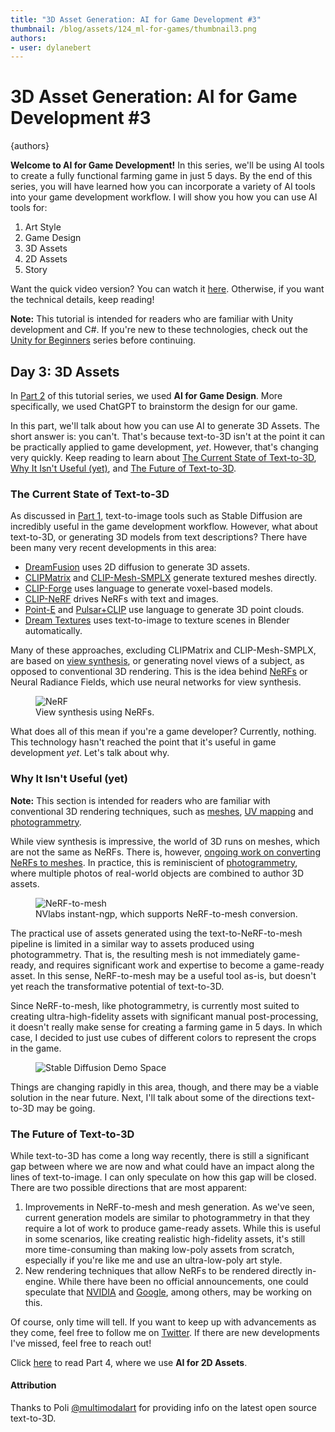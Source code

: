 ```yaml
---
title: "3D Asset Generation: AI for Game Development #3"
thumbnail: /blog/assets/124_ml-for-games/thumbnail3.png
authors:
- user: dylanebert
---
```


<h1>3D Asset Generation: AI for Game Development #3</h1>

{authors}
 
</head>

<body>

**Welcome to AI for Game Development!** In this series, we'll be using AI tools to create a fully functional farming game in just 5 days. By the end of this series, you will have learned how you can incorporate a variety of AI tools into your game development workflow. I will show you how you can use AI tools for:

1. Art Style
2. Game Design
3. 3D Assets
4. 2D Assets
5. Story

Want the quick video version? You can watch it [here](https://www.tiktok.com/@individualkex/video/7190364745495678254). Otherwise, if you want the technical details, keep reading!

**Note:** This tutorial is intended for readers who are familiar with Unity development and C#. If you're new to these technologies, check out the [Unity for Beginners](https://www.tiktok.com/@individualkex/video/7086863567412038954) series before continuing.

## Day 3: 3D Assets

In [Part 2](https://huggingface.co/blog/ml-for-games-2) of this tutorial series, we used **AI for Game Design**. More specifically, we used ChatGPT to brainstorm the design for our game.

In this part, we'll talk about how you can use AI to generate 3D Assets. The short answer is: you can't. That's because text-to-3D isn't at the point it can be practically applied to game development, *yet*. However, that's changing very quickly. Keep reading to learn about [The Current State of Text-to-3D](#the-current-state-of-text-to-3d), [Why It Isn't Useful (yet)](#why-it-isnt-useful-yet), and [The Future of Text-to-3D](#the-future-of-text-to-3d).

### The Current State of Text-to-3D

As discussed in [Part 1](https://huggingface.co/blog/ml-for-games-1), text-to-image tools such as Stable Diffusion are incredibly useful in the game development workflow. However, what about text-to-3D, or generating 3D models from text descriptions? There have been many very recent developments in this area:

- [DreamFusion](https://dreamfusion3d.github.io/) uses 2D diffusion to generate 3D assets.
- [CLIPMatrix](https://arxiv.org/abs/2109.12922) and [CLIP-Mesh-SMPLX](https://github.com/NasirKhalid24/CLIP-Mesh-SMPLX) generate textured meshes directly.
- [CLIP-Forge](https://github.com/autodeskailab/clip-forge) uses language to generate voxel-based models.
- [CLIP-NeRF](https://github.com/cassiePython/CLIPNeRF) drives NeRFs with text and images.
- [Point-E](https://huggingface.co/spaces/openai/point-e) and [Pulsar+CLIP](https://colab.research.google.com/drive/1IvV3HGoNjRoyAKIX-aqSWa-t70PW3nPs) use language to generate 3D point clouds.
- [Dream Textures](https://github.com/carson-katri/dream-textures/releases/tag/0.0.9) uses text-to-image to texture scenes in Blender automatically.

Many of these approaches, excluding CLIPMatrix and CLIP-Mesh-SMPLX, are based on [view synthesis](https://en.wikipedia.org/wiki/View_synthesis), or generating novel views of a subject, as opposed to conventional 3D rendering. This is the idea behind [NeRFs](https://developer.nvidia.com/blog/getting-started-with-nvidia-instant-nerfs/) or Neural Radiance Fields, which use neural networks for view synthesis.

<figure class="image text-center">
  <img src="https://developer-blogs.nvidia.com/wp-content/uploads/2022/05/Excavator_NeRF.gif" alt="NeRF">
  <figcaption>View synthesis using NeRFs.</figcaption>
</figure>

What does all of this mean if you're a game developer? Currently, nothing. This technology hasn't reached the point that it's useful in game development *yet*. Let's talk about why.

### Why It Isn't Useful (yet)

**Note:** This section is intended for readers who are familiar with conventional 3D rendering techniques, such as [meshes](https://en.wikipedia.org/wiki/Polygon_mesh), [UV mapping](https://en.wikipedia.org/wiki/UV_mapping) and [photogrammetry](https://en.wikipedia.org/wiki/Photogrammetry).

While view synthesis is impressive, the world of 3D runs on meshes, which are not the same as NeRFs. There is, however, [ongoing work on converting NeRFs to meshes](https://github.com/NVlabs/instant-ngp). In practice, this is reminiscient of [photogrammetry](https://en.wikipedia.org/wiki/Photogrammetry), where multiple photos of real-world objects are combined to author 3D assets.

<figure class="image text-center">
  <img src="https://github.com/NVlabs/instant-ngp/raw/master/docs/assets_readme/testbed.png" alt="NeRF-to-mesh">
  <figcaption>NVlabs instant-ngp, which supports NeRF-to-mesh conversion.</figcaption>
</figure>

The practical use of assets generated using the text-to-NeRF-to-mesh pipeline is limited in a similar way to assets produced using photogrammetry. That is, the resulting mesh is not immediately game-ready, and requires significant work and expertise to become a game-ready asset. In this sense, NeRF-to-mesh may be a useful tool as-is, but doesn't yet reach the transformative potential of text-to-3D.

Since NeRF-to-mesh, like photogrammetry, is currently most suited to creating ultra-high-fidelity assets with significant manual post-processing, it doesn't really make sense for creating a farming game in 5 days. In which case, I decided to just use cubes of different colors to represent the crops in the game.

<figure class="image text-center">
  <img src="https://huggingface.co/datasets/huggingface/documentation-images/resolve/main/blog/124_ml-for-games/cubes.png" alt="Stable Diffusion Demo Space">
</figure>

Things are changing rapidly in this area, though, and there may be a viable solution in the near future. Next, I'll talk about some of the directions text-to-3D may be going.

### The Future of Text-to-3D

While text-to-3D has come a long way recently, there is still a significant gap between where we are now and what could have an impact along the lines of text-to-image. I can only speculate on how this gap will be closed. There are two possible directions that are most apparent:

1. Improvements in NeRF-to-mesh and mesh generation. As we've seen, current generation models are similar to photogrammetry in that they require a lot of work to produce game-ready assets. While this is useful in some scenarios, like creating realistic high-fidelity assets, it's still more time-consuming than making low-poly assets from scratch, especially if you're like me and use an ultra-low-poly art style.
2. New rendering techniques that allow NeRFs to be rendered directly in-engine. While there have been no official announcements, one could speculate that [NVIDIA](https://www.nvidia.com/en-us/omniverse/) and [Google](https://dreamfusion3d.github.io/), among others, may be working on this.

Of course, only time will tell. If you want to keep up with advancements as they come, feel free to follow me on [Twitter](https://twitter.com/dylan_ebert_). If there are new developments I've missed, feel free to reach out!

Click [here](https://huggingface.co/blog/ml-for-games-4) to read Part 4, where we use **AI for 2D Assets**.

#### Attribution

Thanks to Poli [@multimodalart](https://huggingface.co/multimodalart) for providing info on the latest open source text-to-3D.
